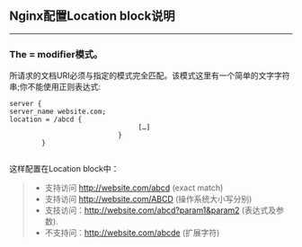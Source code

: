 ﻿

## Nginx配置Location block说明

-----

### The = modifier模式。
所请求的文档URI必须与指定的模式完全匹配。该模式这里有一个简单的文字字符串;你不能使用正则表达式:

````
server {
server_name website.com;
location = /abcd {
                                […]
                           }
        }
        
````
这样配置在Location block中：

> - 支持访问  http://website.com/abcd (exact match)
> - 支持访问 http://website.com/ABCD (操作系统大小写分别)
> - 支技访问：http://website.com/abcd?param1&param2 (表达式及参数).
> - 不支持问：http://website.com/abcde (扩展字符)